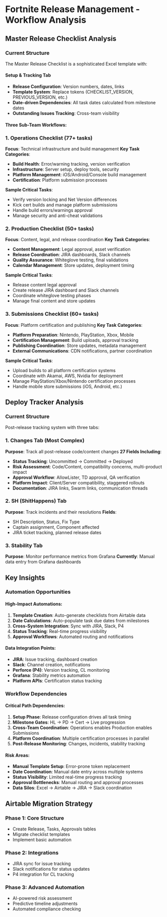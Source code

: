 # Fortnite Release Management - Workflow Analysis

## Master Release Checklist Analysis

### Current Structure
The Master Release Checklist is a sophisticated Excel template with:

#### Setup & Tracking Tab
- **Release Configuration**: Version numbers, dates, links
- **Template System**: Replace tokens (CHECKLIST_VERSION, PREVIOUS_VERSION, etc.)
- **Date-driven Dependencies**: All task dates calculated from milestone dates
- **Outstanding Issues Tracking**: Cross-team visibility

#### Three Sub-Team Workflows:

### 1. Operations Checklist (77+ tasks)
**Focus**: Technical infrastructure and build management
**Key Task Categories**:
- **Build Health**: Error/warning tracking, version verification
- **Infrastructure**: Server setup, deploy tools, security
- **Platform Management**: iOS/Android/Console build management
- **Certification**: Platform submission processes

**Sample Critical Tasks**:
- Verify version locking and Net Version differences
- Kick cert builds and manage platform submissions
- Handle build errors/warnings approval
- Manage security and anti-cheat validations

### 2. Production Checklist (50+ tasks)
**Focus**: Content, legal, and release coordination
**Key Task Categories**:
- **Content Management**: Legal approval, asset verification
- **Release Coordination**: JIRA dashboards, Slack channels
- **Quality Assurance**: Whiteglove testing, final validations
- **Calendar Management**: Store updates, deployment timing

**Sample Critical Tasks**:
- Release content legal approval
- Create release JIRA dashboard and Slack channels
- Coordinate whiteglove testing phases
- Manage final content and store updates

### 3. Submissions Checklist (60+ tasks)
**Focus**: Platform certification and publishing
**Key Task Categories**:
- **Platform Preparation**: Nintendo, PlayStation, Xbox, Mobile
- **Certification Management**: Build uploads, approval tracking
- **Publishing Coordination**: Store updates, metadata management
- **External Communications**: CDN notifications, partner coordination

**Sample Critical Tasks**:
- Upload builds to all platform certification systems
- Coordinate with Akamai, AWS, Nvidia for deployment
- Manage PlayStation/Xbox/Nintendo certification processes
- Handle mobile store submissions (iOS, Android, etc.)

## Deploy Tracker Analysis

### Current Structure
Post-release tracking system with three tabs:

### 1. Changes Tab (Most Complex)
**Purpose**: Track all post-release code/content changes
**27 Fields Including**:
- **Status Tracking**: Uncommitted → Committed → Deployed
- **Risk Assessment**: Code/Content, compatibility concerns, multi-product impact
- **Approval Workflow**: AllowLister, TD approval, QA verification
- **Platform Impact**: Client/Server compatibility, staggered rollouts
- **Documentation**: JIRA links, Swarm links, communication threads

### 2. SH (ShitHappens) Tab
**Purpose**: Track incidents and their resolutions
**Fields**:
- SH Description, Status, Fix Type
- Captain assignment, Component affected
- JIRA ticket tracking, planned release dates

### 3. Stability Tab
**Purpose**: Monitor performance metrics from Grafana
**Currently**: Manual data entry from Grafana dashboards

## Key Insights

### Automation Opportunities

#### High-Impact Automations:
1. **Template Creation**: Auto-generate checklists from Airtable data
2. **Date Calculations**: Auto-populate task due dates from milestones
3. **Cross-System Integration**: Sync with JIRA, Slack, P4
4. **Status Tracking**: Real-time progress visibility
5. **Approval Workflows**: Automated routing and notifications

#### Data Integration Points:
- **JIRA**: Issue tracking, dashboard creation
- **Slack**: Channel creation, notifications
- **Perforce (P4)**: Version tracking, CL monitoring
- **Grafana**: Stability metrics automation
- **Platform APIs**: Certification status tracking

### Workflow Dependencies

#### Critical Path Dependencies:
1. **Setup Phase**: Release configuration drives all task timing
2. **Milestone Gates**: HL → PD → Cert → Live progression
3. **Cross-Team Coordination**: Operations enables Production enables Submissions
4. **Platform Coordination**: Multiple certification processes in parallel
5. **Post-Release Monitoring**: Changes, incidents, stability tracking

#### Risk Areas:
- **Manual Template Setup**: Error-prone token replacement
- **Date Coordination**: Manual date entry across multiple systems
- **Status Visibility**: Limited real-time progress tracking
- **Approval Bottlenecks**: Manual routing and approval processes
- **Data Silos**: Excel → Airtable → JIRA → Slack coordination

## Airtable Migration Strategy

### Phase 1: Core Structure
- Create Release, Tasks, Approvals tables
- Migrate checklist templates
- Implement basic automation

### Phase 2: Integrations
- JIRA sync for issue tracking
- Slack notifications for status updates
- P4 integration for CL tracking

### Phase 3: Advanced Automation
- AI-powered risk assessment
- Predictive timeline adjustments
- Automated compliance checking